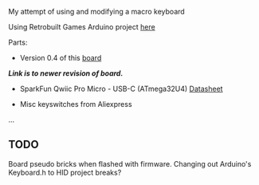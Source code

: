 My attempt of using and modifying a macro keyboard

Using Retrobuilt Games Arduino project [here](http://www.retrobuiltgames.com/the-build-page/macro-keyboard-v2-0/macro-keyboard-v0-4/)

Parts:

- Version 0.4 of this [board](https://www.tindie.com/products/ryanbatesrbg/pcb-for-programmable-macro-keyboard-encoders-v2/)

***Link is to newer revision of board.***

- SparkFun Qwiic Pro Micro - USB-C (ATmega32U4) [Datasheet](https://cdn.sparkfun.com/assets/learn_tutorials/1/1/1/4/QwiicProMicroUSB-C.pdf)

- Misc keyswitches from Aliexpress

...

## TODO

Board pseudo bricks when flashed with firmware.
Changing out Arduino's Keyboard.h to HID project breaks?